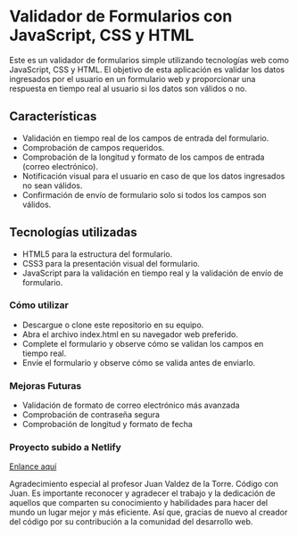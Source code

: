 # Validador de Formularios con JavaScript, CSS y HTML

Este es un validador de formularios simple utilizando tecnologías web como JavaScript, CSS y HTML. 
El objetivo de esta aplicación es validar los datos ingresados por el usuario en un formulario web y proporcionar una respuesta en tiempo real al usuario si los datos son válidos o no.

## Características
- Validación en tiempo real de los campos de entrada del formulario.
- Comprobación de campos requeridos.
- Comprobación de la longitud y formato de los campos de entrada (correo electrónico).
- Notificación visual para el usuario en caso de que los datos ingresados no sean válidos.
- Confirmación de envío de formulario solo si todos los campos son válidos.

## Tecnologías utilizadas
- HTML5 para la estructura del formulario.
- CSS3 para la presentación visual del formulario.
- JavaScript para la validación en tiempo real y la validación de envío de formulario.

### Cómo utilizar
- Descargue o clone este repositorio en su equipo.
- Abra el archivo index.html en su navegador web preferido.
- Complete el formulario y observe cómo se validan los campos en tiempo real.
- Envíe el formulario y observe cómo se valida antes de enviarlo.

### Mejoras Futuras
- Validación de formato de correo electrónico más avanzada
- Comprobación de contraseña segura
- Comprobación de longitud y formato de fecha

### Proyecto subido a Netlify

[Enlance aquí](https://creative-puppy-cd7c8e.netlify.app)

Agradecimiento especial al profesor Juan Valdez de la Torre. Código con Juan.
Es importante reconocer y agradecer el trabajo y la dedicación de aquellos que comparten su conocimiento y habilidades para hacer del mundo un lugar mejor y más eficiente. Así que, gracias de nuevo al creador del código por su contribución a la comunidad del desarrollo web.